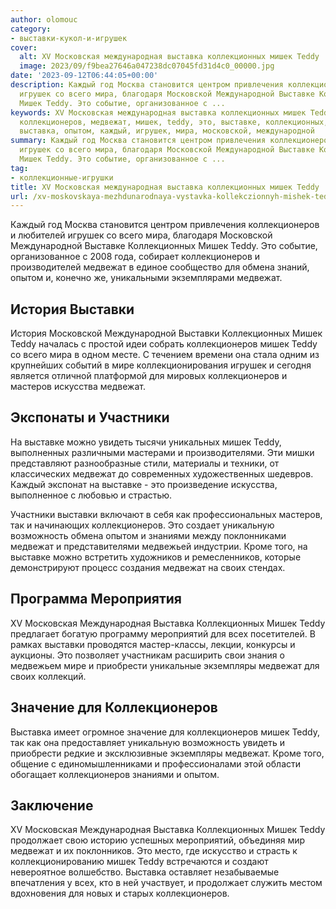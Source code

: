 ```yaml
---
author: olomouc
category:
- выставки-кукол-и-игрушек
cover:
  alt: XV Московская международная выставка коллекционных мишек Teddy
  image: 2023/09/f9bea27646a047238dc07045fd31d4c0_00000.jpg
date: '2023-09-12T06:44:05+00:00'
description: Каждый год Москва становится центром привлечения коллекционеров и любителей
  игрушек со всего мира, благодаря Московской Международной Выставке Коллекционных
  Мишек Teddy. Это событие, организованное с ...
keywords: XV Московская международная выставка коллекционных мишек Teddy, коллекционные-игрушки,
  коллекционеров, медвежат, мишек, teddy, это, выставке, коллекционных, выставки,
  выставка, опытом, каждый, игрушек, мира, московской, международной
summary: Каждый год Москва становится центром привлечения коллекционеров и любителей
  игрушек со всего мира, благодаря Московской Международной Выставке Коллекционных
  Мишек Teddy. Это событие, организованное с ...
tag:
- коллекционные-игрушки
title: XV Московская международная выставка коллекционных мишек Teddy
url: /xv-moskovskaya-mezhdunarodnaya-vystavka-kollekczionnyh-mishek-teddy/
---
```


Каждый год Москва становится центром привлечения коллекционеров и любителей игрушек со всего мира, благодаря Московской Международной Выставке Коллекционных Мишек Teddy. Это событие, организованное с 2008 года, собирает коллекционеров и производителей медвежат в единое сообщество для обмена знаний, опытом и, конечно же, уникальными экземплярами медвежат.

## История Выставки

История Московской Международной Выставки Коллекционных Мишек Teddy началась с простой идеи собрать коллекционеров мишек Teddy со всего мира в одном месте. С течением времени она стала одним из крупнейших событий в мире коллекционирования игрушек и сегодня является отличной платформой для мировых коллекционеров и мастеров искусства медвежат.

## Экспонаты и Участники

На выставке можно увидеть тысячи уникальных мишек Teddy, выполненных различными мастерами и производителями. Эти мишки представляют разнообразные стили, материалы и техники, от классических медвежат до современных художественных шедевров. Каждый экспонат на выставке - это произведение искусства, выполненное с любовью и страстью.

Участники выставки включают в себя как профессиональных мастеров, так и начинающих коллекционеров. Это создает уникальную возможность обмена опытом и знаниями между поклонниками медвежат и представителями медвежьей индустрии. Кроме того, на выставке можно встретить художников и ремесленников, которые демонстрируют процесс создания медвежат на своих стендах.

## Программа Мероприятия

XV Московская Международная Выставка Коллекционных Мишек Teddy предлагает богатую программу мероприятий для всех посетителей. В рамках выставки проводятся мастер-классы, лекции, конкурсы и аукционы. Это позволяет участникам расширить свои знания о медвежьем мире и приобрести уникальные экземпляры медвежат для своих коллекций.

## Значение для Коллекционеров

Выставка имеет огромное значение для коллекционеров мишек Teddy, так как она предоставляет уникальную возможность увидеть и приобрести редкие и эксклюзивные экземпляры медвежат. Кроме того, общение с единомышленниками и профессионалами этой области обогащает коллекционеров знаниями и опытом.

## Заключение

XV Московская Международная Выставка Коллекционных Мишек Teddy продолжает свою историю успешных мероприятий, объединяя мир медвежат и их поклонников. Это место, где искусство и страсть к коллекционированию мишек Teddy встречаются и создают невероятное волшебство. Выставка оставляет незабываемые впечатления у всех, кто в ней участвует, и продолжает служить местом вдохновения для новых и старых коллекционеров.